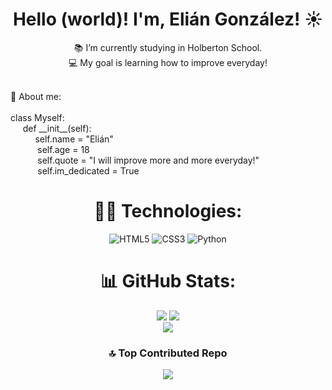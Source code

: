 <div align="center">

# Hello (world)! I'm, Elián González! ☀
📚 I’m currently studying in Holberton School. <br>💻 My goal is learning how to improve everyday!<br><br>

</div>
💬 About me:<br><br>
class Myself:<br>
‎‎‎‎‎‎‎‏‏‎ ‎‏‏‎  ‎‏‏‎ ‎‏‏‎ ‎‏‏‎ ‎def __init__(self):<br>
     ‎‏‏‎  ‎‏‏‎  ‎‏‏‎  ‎‏‏‎  ‎‏‏‎  ‎‏‏‎  ‎‏‏‎  ‎‏‏‎  ‎‏‏‎ ‎‏‏‎  self.name = "Elián"<br>
 ‎‏‏‎  ‎‏‏‎  ‎‏‏‎  ‎‏‏‎  ‎‏‏‎  ‎‏‏‎  ‎‏‏‎  ‎‏‏‎  ‎‏‏‎  ‎‏‏‎  ‎‏‏‎ self.age = 18<br>
 ‎‏‏‎  ‎‏‏‎  ‎‏‏‎  ‎‏‏‎  ‎‏‏‎  ‎‏‏‎  ‎‏‏‎  ‎‏‏‎  ‎‏‏‎  ‎‏‏‎  ‎‏‏‎ self.quote = "I will improve more and more everyday!"<br>
 ‎‏‏‎  ‎‏‏‎  ‎‏‏‎  ‎‏‏‎  ‎‏‏‎  ‎‏‏‎  ‎‏‏‎  ‎‏‏‎  ‎‏‏‎  ‎‏‏‎  ‎‏‏‎ self.im_dedicated = True<br>
 
<div align="center">

# 👨‍💻 Technologies:
![HTML5](https://img.shields.io/badge/html5-%23E34F26.svg?style=for-the-badge&logo=html5&logoColor=white) ![CSS3](https://img.shields.io/badge/css3-%231572B6.svg?style=for-the-badge&logo=css3&logoColor=white) ![Python](https://img.shields.io/badge/python-3670A0?style=for-the-badge&logo=python&logoColor=ffdd54)

# 📊 GitHub Stats:
![](https://github-readme-stats.vercel.app/api?username=Epicder&theme=ayu-mirage&hide_border=false&include_all_commits=false&count_private=false)
![](https://github-readme-streak-stats.herokuapp.com/?user=Epicder&theme=ayu-mirage&hide_border=false)<br/>
![](https://github-readme-stats.vercel.app/api/top-langs/?username=Epicder&theme=ayu-mirage&hide_border=false&include_all_commits=false&count_private=false&layout=compact)



### 🔝 Top Contributed Repo
![](https://github-contributor-stats.vercel.app/api?username=Epicder&limit=5&theme=apprentice&combine_all_yearly_contributions=true)

</div>

